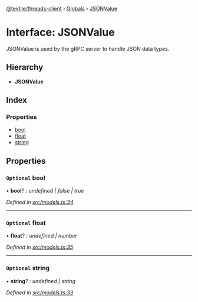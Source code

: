 [@textile/threads-client](../README.md) › [Globals](../globals.md) › [JSONValue](jsonvalue.md)

# Interface: JSONValue

JSONValue is used by the gRPC server to handle JSON data types.

## Hierarchy

* **JSONValue**

## Index

### Properties

* [bool](jsonvalue.md#optional-bool)
* [float](jsonvalue.md#optional-float)
* [string](jsonvalue.md#optional-string)

## Properties

### `Optional` bool

• **bool**? : *undefined | false | true*

*Defined in [src/models.ts:34](https://github.com/textileio/js-threads-client/blob/master/src/models.ts#L34)*

___

### `Optional` float

• **float**? : *undefined | number*

*Defined in [src/models.ts:35](https://github.com/textileio/js-threads-client/blob/master/src/models.ts#L35)*

___

### `Optional` string

• **string**? : *undefined | string*

*Defined in [src/models.ts:33](https://github.com/textileio/js-threads-client/blob/master/src/models.ts#L33)*
